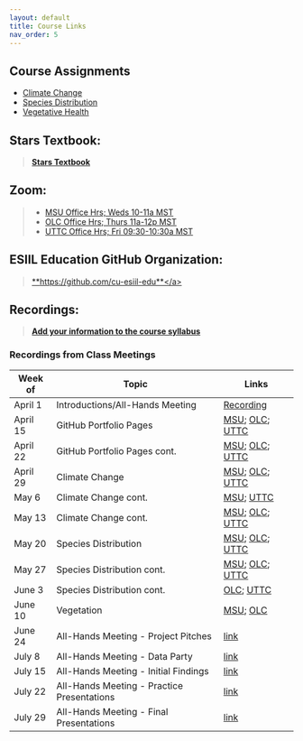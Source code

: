 ```yaml
---
layout: default
title: Course Links
nav_order: 5
---
```


## **Course Assignments**
* [Climate Change](https://classroom.github.com/a/ux6Okxy8)
* [Species Distribution](https://classroom.github.com/a/yYBfP46Q)
* [Vegetative Health](https://classroom.github.com/a/sRVok2v8)

## **Stars Textbook:**
 > <a 
    href="https://cu-esiil-edu.github.io/esiil-learning-portal/stars/pages/00-course-overviews/stars/00-home.html" 
    target="_blank">
      **Stars Textbook**
  </a>
  
## **Zoom:**
> * <a href="https://cuboulder.zoom.us/j/93254665811" target="_blank">MSU Office Hrs; Weds 10-11a MST</a>
> * <a href="https://cuboulder.zoom.us/j/91690453865" target="_blank">OLC Office Hrs; Thurs 11a-12p MST</a>
> * <a href="https://cuboulder.zoom.us/j/97469436545" target="_blank">UTTC Office Hrs; Fri 09:30-10:30a MST</a>
  
## **ESIIL Education GitHub Organization:**
>   <a href="https://github.com/cu-esiil-edu" target="_blank">**https://github.com/cu-esiil-edu**</a>
  
## **Recordings**: 
  > <a 
     href="https://cuboulder.zoom.us/rec/share/Om2HczKZNi-HoyRLMrt8yclLGs0_DFckgsRIYlYUbXwzFY7Ny_QhpEdaQNUhcLiM.9HG0umpgAoPw3jsg" 
     target="_blank">
     **Add your information to the course syllabus**
   </a>

### **Recordings from Class Meetings**

| Week of    | Topic | Links |
| ----------- | ----------- |----------- |
| April 1   |  Introductions/All-Hands Meeting   | [Recording](https://cuboulder.zoom.us/rec/share/f1n7Oyc2OtXyWNvYfCtBw6DCY2ZJoS5dj9Divkim6qU08vMn40wRd4H1cwtzcw2F.iAFIKh3xrNi0IJMJ) |
| April 15      | GitHub Portfolio Pages | [MSU](https://cuboulder.zoom.us/rec/share/BCrGCXpG4zfqY47x7RUnM2jtEkprPtwEqodtZ6RkCxAalYp8umRSAbzRWyNGYn4.RBf3hHTVs_jsoPX9); [OLC](https://cuboulder.zoom.us/rec/share/aANuBbR3FDON8wj0zeXEbE4WzD1dS8j6zLEykYKApr0GA8SFr3oyqugl6Qp5v1Tr.nYOjYvm6tNsszyQv); [UTTC](https://cuboulder.zoom.us/rec/share/mTnfj8p9dEEYNXtqRoQp74rghh0KRy1CSi7vJnalP0wLA5eAss1QAGOWB67raiY.neRNxHIZM6yC1IVt) |           
| April 22  | GitHub Portfolio Pages cont. | [MSU](https://cuboulder.zoom.us/rec/share/QkNu9CPFP82pgaqGz0Szpt_aNhYlJ0fWY_DcbP_00Kr4bifyaeTal_UNdfXouQaT.jJVrJoPsvGC7MuR9); [OLC](https://cuboulder.zoom.us/rec/share/LV8AOfDKkajwi_61QFVD3B_bHI1FNkwi7irjvLwXLqBwrM1g8RllHGBW20rttLoY.mzRm90WgGoYMEiQ8); [UTTC](https://cuboulder.zoom.us/rec/share/QrV1rIWGnLKz5crRu7W9sN_kyI3pFKyw0LWD_331CaE_nPWbHjN6BoAI92C1gW5a.Ie78Bui8UmHujrTW) |
| April 29   | Climate Change | [MSU](https://cuboulder.zoom.us/rec/share/KGcQQNWJOKZaNKSX4QKUGoooRAT5qLyd5bYh8OPHPg2W_HspF88HoM5sq31xSiw.nvnpVrOeZDAgIiRN); [OLC](https://cuboulder.zoom.us/rec/share/wOcdYKcTOteQjcnt7YUuktFgL9upSUSs7EeJJA98fg_AARnmHUgm4AeMWtGkeiur.hraRlNz6vOBB9ou8); [UTTC](https://cuboulder.zoom.us/rec/share/q2V-Vqz9h4PLY2W9VrorM7MSigE_wd7lR6IATL5u-ukul-cEjmZHqGbOFcxNiGTW.I0TR92ydCxmbs9pB) |
| May 6   | Climate Change cont.  | [MSU](https://cuboulder.zoom.us/rec/share/OoelViVYfjQ9oNgasQHGsszxvpPgRkfi_XXXfJNi75AynmqGzSBNlAM87NfpCDVD.fv0R_lcz3dv5CxO0); [UTTC](https://cuboulder.zoom.us/rec/share/DjtYZ0uSlFC2FQradgEa_ooSWzmPMYg0MY53s9w4UoUb02sl3v_Z3rgHU_dF2IAL.9TQ3oaPqBWspDKN-) |
| May 13   | Climate Change cont. | [MSU](https://cuboulder.zoom.us/rec/share/PjkiUWxWHo_tSfw3Fx2PiaZ3NpfAK0SqD6FioZnytSKXkOwagCKUCaJUQY-RKmaN.5ryCIMGG6wFi_F3k); [OLC](https://cuboulder.zoom.us/rec/share/dMn-czpIyuMgaL8hfxNa89jHRrpTlBkJvOFN1aQ5dCPtzBdi7FV7W6LvaoRSoWgU.B4uYlsuOsC2ORyzA); [UTTC](https://cuboulder.zoom.us/rec/share/ekxbF4p0txtiUFIXNfoLi4JsvoVEUiVm8-OJFwScZOcGcdxeKMbHAWhZGSUEt04F.8jjVwd9X53n5-jyE) |
| May 20   | Species Distribution | [MSU](https://cuboulder.zoom.us/rec/share/oSQfLIoZGFOcNmGRyBEz9rai5A9bjURmIZP3Ialjb3KUJo93B30I_KQImz1fMwW0.m5MjHjZyfWq6DJd8); [OLC](https://cuboulder.zoom.us/rec/share/cWoNNG8Ze2oYqiRJQZzYfLa6maSwDY9HmAzenvxzNxLh4yKcvpJSvQeLoh3xZViu.vjxBkIKk8d-20Sgy); [UTTC](https://cuboulder.zoom.us/rec/share/QHD_8nje6o6E9ahzRs6PidnsHuD5IaYO6gyHmlyQEyudvqvKuFmo94oLmgrM7cqb.D2kgsrpoFawOCSa7) |
| May 27   | Species Distribution cont. | [MSU](https://cuboulder.zoom.us/rec/share/PXpd2tI02olqgIf8y31ln9zZX4MrnYd3J4_UF9ZHFUJe-3Fp8-H4T7qt_Hm-gHdA.Cwf1pXYSf3gFF3Ay); [OLC](https://cuboulder.zoom.us/rec/share/HwRXjdaNNhbIpIEBCtei5Igm545wu9qsdxb1MgA9LSUU8-Jkaimi6utGATa357eW.Ad-ewgYGr9ouEsrG); [UTTC](https://cuboulder.zoom.us/rec/share/tKiQEAacHl2xlaLCxrDNHYp6QKzASohIhh9LL9hhyC1kguw1ezbgPZdEyRFOhgbB.ANyAho3qP7RcF8Km) |
| June 3   | Species Distribution cont. | [OLC](https://cuboulder.zoom.us/rec/share/HtZjrrmKS6OG2JbYLr6jzrbyXlBE0bbxOgz03IujKD-tkqjvfyJ1bxYQ75OxhZOj.mCE5WZhEQg-BRTN3); [UTTC](https://cuboulder.zoom.us/rec/share/STLz1rC3DBNDB3Z5p3PCYacP026CqT10v3JGwjRwyLJ2U8nHNwrDdLzbhHKOcp4l.qX4uB18rNMQMWa2O) |
| June 10 | Vegetation | [MSU](https://cuboulder.zoom.us/rec/share/D3uylQV3CxJP0jqv7lxtMS655p62QkSCvWw1KV3bJTrAjyzd9GIwdxAHKxZahugo.XYKEixUSGesOCMFn); [OLC](https://cuboulder.zoom.us/rec/share/XCgGWpt7NSSvOMgUCbhZ49NPdyXxinp4kMSQj-oWl7SL9YH9eWtKs6b8xJQ41lNt.YEaqasbIl4484YPY) |
| June 24 | All-Hands Meeting - Project Pitches | [link](https://cuboulder.zoom.us/rec/share/lNltTH4p_Sonpl2sRGkAW3k6jN2f84N9532KxzXMfFfmh3Ffpfrb-ol_1zspxsE2.REznrsWWBvgjtQr9)|
| July 8 | All-Hands Meeting - Data Party | [link](https://cuboulder.zoom.us/rec/share/zFuQOwNTuMCEYP446eKLbWCavLZ9lnU_bGNmKo8WnDdbw4Nvy1GhnS_VD-c_FcIr.I0-GPqrtK3EXqfFz) |
| July 15 | All-Hands Meeting - Initial Findings | [link]() |
| July 22 | All-Hands Meeting - Practice Presentations | [link]() |
| July 29 | All-Hands Meeting - Final Presentations | [link]() |

